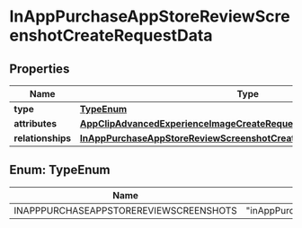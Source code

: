 

# InAppPurchaseAppStoreReviewScreenshotCreateRequestData


## Properties

| Name | Type | Description | Notes |
|------------ | ------------- | ------------- | -------------|
|**type** | [**TypeEnum**](#TypeEnum) |  |  |
|**attributes** | [**AppClipAdvancedExperienceImageCreateRequestDataAttributes**](AppClipAdvancedExperienceImageCreateRequestDataAttributes.md) |  |  |
|**relationships** | [**InAppPurchaseAppStoreReviewScreenshotCreateRequestDataRelationships**](InAppPurchaseAppStoreReviewScreenshotCreateRequestDataRelationships.md) |  |  |



## Enum: TypeEnum

| Name | Value |
|---- | -----|
| INAPPPURCHASEAPPSTOREREVIEWSCREENSHOTS | &quot;inAppPurchaseAppStoreReviewScreenshots&quot; |



